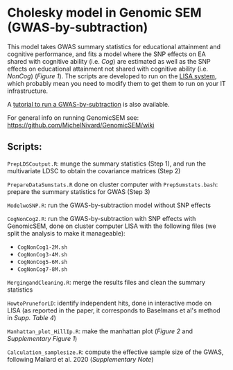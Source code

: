 # Cholesky model in Genomic SEM (GWAS-by-subtraction) 

This model takes GWAS summary statistics for educational attainment and cognitive performance, and fits a model where the SNP effects on EA shared with cognitive ability (i.e. *Cog*) are estimated as well as the SNP effects on educational attainment not shared with cognitive ability (i.e. *NonCog*) (*Figure 1*). The scripts are developed to run on the [LISA system](https://userinfo.surfsara.nl/systems/lisa), which probably mean you need to modify them to get them to run on your IT infrastructure. 

A [tutorial to run a GWAS-by-subtraction](https://rpubs.com/MichelNivard/565885) is also available.

For general info on running GenomicSEM see: https://github.com/MichelNivard/GenomicSEM/wiki 

## Scripts:

`PrepLDSCoutput.R`: munge the summary statistics (Step 1), and run the multivariate LDSC to obtain the covariance matrices (Step 2)

`PrepareDataSumstats.R` done on cluster computer with `PrepSumstats.bash`: prepare the summary statistics for GWAS (Step 3)

`ModelwoSNP.R`: run the GWAS-by-subtraction model without SNP effects

`CogNonCog2.R`: run the GWAS-by-subtraction with SNP effects with GenomicSEM, done on cluster computer LISA with the following files (we split the analysis to make it manageable): 

- `CogNonCog1-2M.sh`
- `CogNonCog3-4M.sh`
- `CogNonCog5-6M.sh`
- `CogNonCog7-8M.sh`

`MergingandCleaning.R`: merge the results files and clean the summary statistics 

`HowtoPruneforLD`: identify independent hits, done in interactive mode on LISA (as reported in the paper, it corresponds to  Baselmans et al's method in *Supp. Table 4*)

`Manhattan_plot_HillIp.R`: make the manhattan plot (*Figure 2* and *Supplementary Figure 1*)

`Calculation_samplesize.R`: compute the effective sample size of the GWAS, following Mallard et al. 2020 (*Supplementary Note*)
